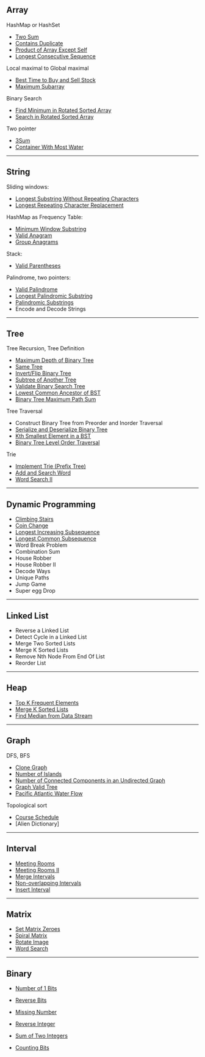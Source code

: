 ## Array

HashMap or HashSet

+ [Two Sum](1.Array/Two&#32;Sum.md)
+ [Contains Duplicate](1.Array/Contains&#32;Duplicate.md)
+ [Product of Array Except Self](1.Array/Product&#32;of&#32;Array&#32;Ecept&#32;Self.md)
+ [Longest Consecutive Sequence](7.Graph/Longest&#32;Consecutive&#32;Sequence.md)
  

Local maximal to Global maximal

+ [Best Time to Buy and Sell Stock](1.Array/Buy&#32;and&#32;Sell&#32;Stock.md)
+ [Maximum Subarray](1.Array/Maximum&#32;Subarray.md)

Binary Search

+ [Find Minimum in Rotated Sorted Array](1.Array/Find&#32;Mininum&#32;in&#32;rotated&#32;array.md)
+ [Search in Rotated Sorted Array](1.Array/Search&#32;in&#32;Rotated&#32;Array.md)


Two pointer

+ [3Sum](1.Array/Three&#32;Sum.md)
+ [Container With Most Water](1.Array/Container&#32;with&#32;most&#32;water.md)


---


## String

Sliding windows:

- [Longest Substring Without Repeating Characters](2.Strings/Longest&#32;Substring&#32;Without&#32;Repeating&#32;Characters.md)
- [Longest Repeating Character Replacement](2.Strings/Longest&#32;Repeating&#32;Character&#32;Replacement.md)

HashMap as Frequency Table:

- [Minimum Window Substring](2.Strings/Minimum&#32;Window&#32;Substring.md)
- [Valid Anagram](2.Strings/Valid&#32;Anagram.md)
- [Group Anagrams](2.Strings/Group&#32;Anagrams.md)

Stack:

- [Valid Parentheses](2.Strings/Valid&#32;Parentheses.md)

Palindrome, two pointers:

- [Valid Palindrome](2.Strings/Valid&#32;Palindrome.md)
- [Longest Palindromic Substring](2.Strings/Longest&#32;Palindromic&#32;Substring.md)
- [Palindromic Substrings](2.Strings/Palindromic&#32;Substrings.md)
- Encode and Decode Strings


---

## Tree

Tree Recursion, Tree Definition

- [Maximum Depth of Binary Tree](3.Tree/Maximum&#32;Depth&#32;of&#32;Binary&#32;Tree.md)
- [Same Tree](3.Tree/Same&#32;Tree.md)
- [Invert/Flip Binary Tree](3.Tree/Invert&#32;Binary&#32;Tree.md)
- [Subtree of Another Tree](3.Tree/Subtree&#32;of&#32;another&#32;tree.md)
- [Validate Binary Search Tree](3.Tree/Subtree&#32;of&#32;another&#32;tree.md)
- [Lowest Common Ancestor of BST](3.Tree/Lowest&#32;common&#32;ancestor.md)
- [Binary Tree Maximum Path Sum](3.Tree/Binary&#32;Tree&#32;Maximum&#32;Path&#32;Sum.md)


Tree Traversal

- Construct Binary Tree from Preorder and Inorder Traversal
- [Serialize and Deserialize Binary Tree](3.Tree/Serialize&#32;and&#32;Deserialize.md)
- [Kth Smallest Element in a BST](3.Tree/Kth&#32;Smallest&#32;element.md)
- [Binary Tree Level Order Traversal](3.Tree/Level&#32;Order&#32;Travel.md)
  

Trie

- [Implement Trie (Prefix Tree)](../../Data&#32;Structure/6.Tries/Trie&#32;Set/MyTrieSet.java)
- [Add and Search Word](3.Tree/Add&#32;and&#32;Search&#32;Word.md)
- [Word Search II](3.Tree/Word&#32;Search.md)

---

## Dynamic Programming

- [Climbing Stairs](4.DP/Climbing&#32;Stairs.md)
- [Coin Change](4.DP/Coin&#32;Change.md)
- [Longest Increasing Subsequence](4.DP/Longest&#32;Increasing&#32;Subsequence.md)
- [Longest Common Subsequence](4.DP/Longest&#32;Common&#32;Subsequence.md)
- Word Break Problem
- Combination Sum
- House Robber
- House Robber II
- Decode Ways
- Unique Paths
- Jump Game
- Super egg Drop


---

## Linked List

- Reverse a Linked List
- Detect Cycle in a Linked List
- Merge Two Sorted Lists
- Merge K Sorted Lists
- Remove Nth Node From End Of List
- Reorder List

---

## Heap

- [Top K Frequent Elements](9.others/Top&#32;K&#32;Frequent.md)
- [Merge K Sorted Lists](9.others/Merge&#32;K&#32;Sorted&#32;Lists.md)
- [Find Median from Data Stream](9.others/Find&#32;Median.md)

---

## Graph

DFS, BFS

- [Clone Graph](7.Graph/Clone&#32;Graph.md)
- [Number of Islands](7.Graph/Number&#32;of&#32;Islands.md)
- [Number of Connected Components in an Undirected Graph](7.Graph/Connected&#32;Components.md)
- [Graph Valid Tree](7.Graph/Graph&#32;Valid&#32;Tree.md)
- [Pacific Atlantic Water Flow](7.Graph/Water&#32;Flow.md)

Topological sort

- [Course Schedule](7.Graph/Course&#32;Schedule.md)
- [Alien Dictionary]


---

## Interval

- [Meeting Rooms](8.Interval/1.Meeting&#32;Rooms.md)
- [Meeting Rooms II](8.Interval/2.Meeting&#32;Rooms&#32;II.md)
- [Merge Intervals](8.Interval/3.Merge&#32;Intervals.md)
- [Non-overlapping Intervals](8.Interval/4.Non&#32;Overlapping.md)
- [Insert Interval](8.Interval/5.Insert&#32;Interval.md)

---

## Matrix

- [Set Matrix Zeroes](../../Crack&#32;the&#32;Coding&#32;Interview/1.Arrays&#32;and&#32;Strings/Questions/8.ZeroMatrix.md)
- [Spiral Matrix](9.others/Spiral&#32;Matrix.md)
- [Rotate Image](9.others/Rotate&#32;Image.md)
- [Word Search](9.others/Word&#32;Search.md)

---

## Binary

- [Number of 1 Bits](9.others/Number&#32;of&#32;1&#32;Bits.md)
- [Reverse Bits](9.others/Reverse&#32;Bits.md)
- [Missing Number](9.others/Missing&#32;Number.md)
- [Reverse Integer](9.others/Reverse&#32;Integer.md)
  
- [Sum of Two Integers](9.others/Sum&#32;of&#32;Two&#32;Integers.md)
- [Counting Bits](9.others/Count&#32;Bits.md)







